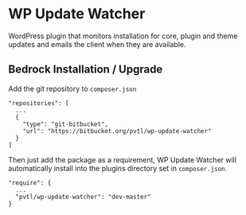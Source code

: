 # WP Update Watcher

WordPress plugin that monitors installation for core, plugin and theme updates and emails the client when they are available.

## Bedrock Installation / Upgrade

Add the git repository to `composer.json`

```
"repositories": [
  ...
  {
    "type": "git-bitbucket",
    "url": "https://bitbucket.org/pvtl/wp-update-watcher"
  }
]
```

Then just add the package as a requirement, WP Update Watcher will automatically install into the plugins directory set in `composer.json`.

```
"require": {
  ...
  "pvtl/wp-update-watcher": "dev-master"
}
```
